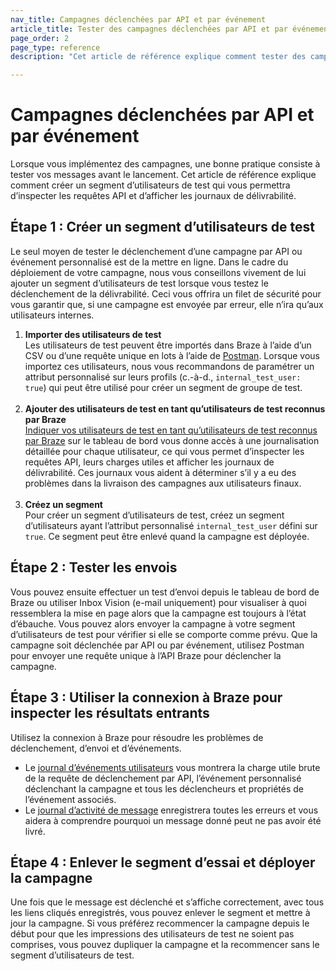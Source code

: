 ```yaml
---
nav_title: Campagnes déclenchées par API et par événement
article_title: Tester des campagnes déclenchées par API et par événement
page_order: 2
page_type: reference
description: "Cet article de référence explique comment tester des campagnes déclenchées par API et par événement."

---
```


# Campagnes déclenchées par API et par événement

Lorsque vous implémentez des campagnes, une bonne pratique consiste à tester vos messages avant le lancement. Cet article de référence explique comment créer un segment d’utilisateurs de test qui vous permettra d’inspecter les requêtes API et d’afficher les journaux de délivrabilité.

## Étape 1 : Créer un segment d’utilisateurs de test

Le seul moyen de tester le déclenchement d’une campagne par API ou événement personnalisé est de la mettre en ligne. Dans le cadre du déploiement de votre campagne, nous vous conseillons vivement de lui ajouter un segment d’utilisateurs de test lorsque vous testez le déclenchement de la délivrabilité. Ceci vous offrira un filet de sécurité pour vous garantir que, si une campagne est envoyée par erreur, elle n’ira qu’aux utilisateurs internes.

1. **Importer des utilisateurs de test**<br>Les utilisateurs de test peuvent être importés dans Braze à l’aide d’un CSV ou d’une requête unique en lots à l’aide de [Postman](https://www.braze.com/docs/api/postman_collection/). Lorsque vous importez ces utilisateurs, nous vous recommandons de paramétrer un attribut personnalisé sur leurs profils (c.-à-d., `internal_test_user: true`) qui peut être utilisé pour créer un segment de groupe de test. <br><br>
2. **Ajouter des utilisateurs de test en tant qu’utilisateurs de test reconnus par Braze**<br>[Indiquer vos utilisateurs de test en tant qu’utilisateurs de test reconnus par Braze](https://www.braze.com/docs/user_guide/administrative/app_settings/developer_console/internal_groups_tab/) sur le tableau de bord vous donne accès à une journalisation détaillée pour chaque utilisateur, ce qui vous permet d’inspecter les requêtes API, leurs charges utiles et afficher les journaux de délivrabilité. Ces journaux vous aident à déterminer s’il y a eu des problèmes dans la livraison des campagnes aux utilisateurs finaux. <br><br>
3. **Créez un segment**<br>Pour créer un segment d’utilisateurs de test, créez un segment d’utilisateurs ayant l’attribut personnalisé `internal_test_user` défini sur `true`. Ce segment peut être enlevé quand la campagne est déployée. 

## Étape 2 : Tester les envois

Vous pouvez ensuite effectuer un test d’envoi depuis le tableau de bord de Braze ou utiliser Inbox Vision (e-mail uniquement) pour visualiser à quoi ressemblera la mise en page alors que la campagne est toujours à l’état d’ébauche. Vous pouvez alors envoyer la campagne à votre segment d’utilisateurs de test pour vérifier si elle se comporte comme prévu. Que la campagne soit déclenchée par API ou par événement, utilisez Postman pour envoyer une requête unique à l’API Braze pour déclencher la campagne. 

## Étape 3 : Utiliser la connexion à Braze pour inspecter les résultats entrants

Utilisez la connexion à Braze pour résoudre les problèmes de déclenchement, d’envoi et d’événements. 
- Le [journal d’événements utilisateurs](https://www.braze.com/docs/user_guide/administrative/app_settings/developer_console/event_user_log_tab/) vous montrera la charge utile brute de la requête de déclenchement par API, l’événement personnalisé déclenchant la campagne et tous les déclencheurs et propriétés de l’événement associés.
- Le [journal d’activité de message](https://www.braze.com/docs/user_guide/administrative/app_settings/developer_console/message_activity_log_tab/) enregistrera toutes les erreurs et vous aidera à comprendre pourquoi un message donné peut ne pas avoir été livré.

## Étape 4 : Enlever le segment d’essai et déployer la campagne

Une fois que le message est déclenché et s’affiche correctement, avec tous les liens cliqués enregistrés, vous pouvez enlever le segment et mettre à jour la campagne. Si vous préférez recommencer la campagne depuis le début pour que les impressions des utilisateurs de test ne soient pas comprises, vous pouvez dupliquer la campagne et la recommencer sans le segment d’utilisateurs de test. 
